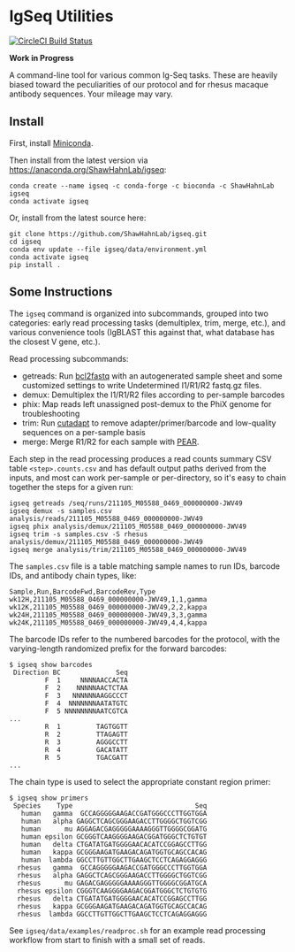 # IgSeq Utilities

[![CircleCI Build Status](https://circleci.com/gh/ShawHahnLab/igseq/tree/dev.svg?style=svg)](https://circleci.com/gh/ShawHahnLab/igseq/tree/dev)

**Work in Progress**

A command-line tool for various common Ig-Seq tasks.  These are heavily biased
toward the peculiarities of our protocol and for rhesus macaque antibody
sequences.  Your mileage may vary.

## Install

First, install [Miniconda](https://docs.conda.io/en/latest/miniconda.html).

Then install from the latest version via <https://anaconda.org/ShawHahnLab/igseq>:

    conda create --name igseq -c conda-forge -c bioconda -c ShawHahnLab igseq
    conda activate igseq

Or, install from the latest source here:

    git clone https://github.com/ShawHahnLab/igseq.git
    cd igseq
    conda env update --file igseq/data/environment.yml
    conda activate igseq
    pip install .

## Some Instructions

The `igseq` command is organized into subcommands, grouped into two
categories: early read processing tasks (demultiplex, trim, merge, etc.), and
various convenience tools (IgBLAST this against that, what database has the
closest V gene, etc.).

Read processing subcommands:

 * getreads: Run [bcl2fastq] with an autogenerated sample sheet and some
   customized settings to write Undetermined I1/R1/R2 fastq.gz files.
 * demux: Demultiplex the I1/R1/R2 files according to per-sample barcodes
 * phix: Map reads left unassigned post-demux to the PhiX genome for
   troubleshooting
 * trim: Run [cutadapt] to remove adapter/primer/barcode and low-quality
   sequences on a per-sample basis
 * merge: Merge R1/R2 for each sample with [PEAR].

Each step in the read processing produces a read counts summary CSV table
`<step>.counts.csv` and has default output paths derived from the inputs, and
most can work per-sample or per-directory, so it's easy to chain together the
steps for a given run:

    igseq getreads /seq/runs/211105_M05588_0469_000000000-JWV49
    igseq demux -s samples.csv analysis/reads/211105_M05588_0469_000000000-JWV49
    igseq phix analysis/demux/211105_M05588_0469_000000000-JWV49
    igseq trim -s samples.csv -S rhesus analysis/demux/211105_M05588_0469_000000000-JWV49
    igseq merge analysis/trim/211105_M05588_0469_000000000-JWV49

The `samples.csv` file is a table matching sample names to run IDs, barcode
IDs, and antibody chain types, like:

    Sample,Run,BarcodeFwd,BarcodeRev,Type
    wk12H,211105_M05588_0469_000000000-JWV49,1,1,gamma
    wk12K,211105_M05588_0469_000000000-JWV49,2,2,kappa
    wk24H,211105_M05588_0469_000000000-JWV49,3,3,gamma
    wk24K,211105_M05588_0469_000000000-JWV49,4,4,kappa

The barcode IDs refer to the numbered barcodes for the protocol, with the
varying-length randomized prefix for the forward barcodes:

    $ igseq show barcodes
     Direction BC              Seq
             F  1     NNNNAACCACTA
             F  2    NNNNNAACTCTAA
             F  3   NNNNNNAAGGCCCT
             F  4  NNNNNNNAATATGTC
             F  5 NNNNNNNNAATCGTCA
    ...
             R  1         TAGTGGTT
             R  2         TTAGAGTT
             R  3         AGGGCCTT
             R  4         GACATATT
             R  5         TGACGATT
    ...

The chain type is used to select the appropriate constant region primer:

    $ igseq show primers
     Species    Type                               Seq
       human   gamma  GCCAGGGGGAAGACCGATGGGCCCTTGGTGGA
       human   alpha GAGGCTCAGCGGGAAGACCTTGGGGCTGGTCGG
       human      mu AGGAGACGAGGGGGAAAAGGGTTGGGGCGGATG
       human epsilon GCGGGTCAAGGGGAAGACGGATGGGCTCTGTGT
       human   delta CTGATATGATGGGGAACACATCCGGAGCCTTGG
       human   kappa GCGGGAAGATGAAGACAGATGGTGCAGCCACAG
       human  lambda GGCCTTGTTGGCTTGAAGCTCCTCAGAGGAGGG
      rhesus   gamma  GCCAGGGGGAAGACCGATGGGCCCTTGGTGGA
      rhesus   alpha GAGGCTCAGCGGGAAGACCTTGGGGCTGGTCGG
      rhesus      mu GAGACGAGGGGGAAAAGGGTTGGGGCGGATGCA
      rhesus epsilon CGGGTCAAGGGGAAGACGGATGGGCTCTGTGTG
      rhesus   delta CTGATATGATGGGGAACACATCCGGAGCCTTGG
      rhesus   kappa GCGGGAAGATGAAGACAGATGGTGCAGCCACAG
      rhesus  lambda GGCCTTGTTGGCTTGAAGCTCCTCAGAGGAGGG

See `igseq/data/examples/readproc.sh` for an example read processing workflow
from start to finish with a small set of reads.

[bcl2fastq]: https://support.illumina.com/sequencing/sequencing_software/bcl2fastq-conversion-software.html
[cutadapt]: https://cutadapt.readthedocs.io
[PEAR]: https://cme.h-its.org/exelixis/web/software/pear/
